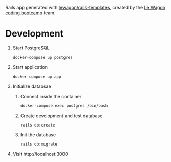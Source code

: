Rails app generated with [lewagon/rails-templates](https://github.com/lewagon/rails-templates), created by the [Le Wagon coding bootcamp](https://www.lewagon.com) team.

# Development

1. Start PostgreSQL

    ```bash
    docker-compose up postgres
    ```

1. Start application

    ```bash
    docker-compose up app
    ```

1. Initialize databsae

    1. Connect inside the container

        ```bash
        docker-compose exec postgres /bin/bash
        ```

    1. Create development and test database

        ```bash
        rails db:create
        ```

    1. Init the database

        ```bash
        rails db:migrate
        ```

1. Visit http://localhost:3000
